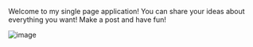 Welcome to my single page application!
You can share your ideas about everything you want! 
Make a post and have fun!

![image](https://user-images.githubusercontent.com/60344473/140397983-5f9e16de-f61d-44ac-9ff2-443f3fd4540d.png)

